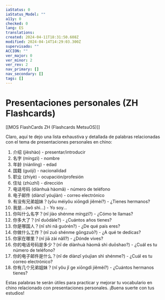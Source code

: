 ```yaml
---
iaStatus: 0
iaStatus_Model: ""
a11y: 0
checked: 0
lang: ES
translations: 
created: 2024-04-11T18:31:50.608Z
modified: 2024-04-14T14:29:03.300Z
supervisado: ""
ACCION: ""
ver_major: 0
ver_minor: 2
ver_rev: 2
nav_primary: []
nav_secondary: []
tags: []
---
```

# Presentaciones personales (ZH Flashcards)

[[MOS FlashCards ZH (Flashcards MetsuOS)]]

Claro, aquí te dejo una lista exhaustiva y detallada de palabras relacionadas con el tema de presentaciones personales en chino:

1. 介绍 (jièshào) - presentar/introducir
2. 名字 (míngzì) - nombre
3. 年龄 (niánlíng) - edad
4. 国籍 (guójí) - nacionalidad
5. 职业 (zhíyè) - ocupación/profesión
6. 住址 (zhùzhǐ) - dirección
7. 电话号码 (diànhuà hàomǎ) - número de teléfono
8. 电子邮件 (diànzǐ yóujiàn) - correo electrónico
9. 有没有兄弟姐妹？(yǒu méiyǒu xiōngdì jiěmèi?) - ¿Tienes hermanos?
10. 我是...(wǒ shì...) - Yo soy...
11. 你叫什么名字？(nǐ jiào shénme míngzì?) - ¿Cómo te llamas?
12. 你多大了？(nǐ duōdàle?) - ¿Cuántos años tienes?
13. 你是哪国人？(nǐ shì nǎ guórén?) - ¿De qué país eres?
14. 你做什么工作？(nǐ zuò shénme gōngzuò?) - ¿A qué te dedicas?
15. 你家在哪里？(nǐ jiā zài nǎlǐ?) - ¿Dónde vives?
16. 你的电话号码是多少？(nǐ de diànhuà hàomǎ shì duōshao?) - ¿Cuál es tu número de teléfono?
17. 你的电子邮件是什么？(nǐ de diànzǐ yóujìan shì shénme?) - ¿Cuál es tu correo electrónico?
18. 你有几个兄弟姐妹？(nǐ yǒu jǐ ge xiōngdì jiěmèi?) - ¿Cuántos hermanos tienes?

Estas palabras te serán útiles para practicar y mejorar tu vocabulario en chino relacionado con presentaciones personales. ¡Buena suerte con tus estudios!
